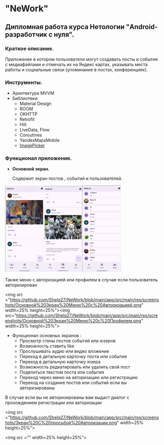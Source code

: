 # "NeWork"

## Дипломная работа курса Нетологии "Android-разработчик с нуля".

### Краткое описание.

Приложение в котором пользователи
могут создавать посты и события с медиафайлами и отмечать их на Яндекс картах, указывать места
работы и социальные связи (упоминание в постах, конференциях).

### Инструменты.

- Архитектура MVVM
- Библиотеки:
    - Material Design
    - ROOM
    - OKHTTP
    - Retrofit
    - Hilt
    - LiveData, Flow
    - Coroutines
    - YandexMapsMobile
    - [ImagePicker](https://github.com/Dhaval2404/ImagePicker)

### Функционал приложения.

- **Основной экран.**

    Содержит экран постов , событий и пользователей.

<img src ="https://github.com/Shelq27/NeWork/blob/main/app/src/main/res/screenshots/Основной%20Экран%20Пост.png" width=25% height=25%><img src ="https://github.com/Shelq27/NeWork/blob/main/app/src/main/res/screenshots/Основной%20Экран%20Ивент.png" width=25% height=25%><img src ="https://github.com/Shelq27/NeWork/blob/main/app/src/main/res/screenshots/Основной%20Экран%20Юзеры.png" width=25% height=25%>

   Также меню с авторизацией или профилем в случае если пользователь авторизирован

<img src ="https://github.com/Shelq27/NeWork/blob/main/app/src/main/res/screenshots/Основной%20Экран%20Меню%20с%20Авторизацией.png" width=25% height=25%"><img src="https://github.com/Shelq27/NeWork/blob/main/app/src/main/res/screenshots/Основной%20Экран%20Меню%20с%20Профилем.png" width=25% height=25%">

- Функционал основных экранов :
  - Просмотр стены постов событий или юзеров
  - Возможность ставить like
  - Прослушивать аудио или видео вложение
  - Переход в  детальную карточку поста или события 
  - Переход в   детальную карточку юзера
  - Возможность редкатировать или удалить свой пост
  - Поделиться текстом поста или события
  - Переход через меню на авторизацию или регистрацию
  - Переход на создание постов или событий если вы авторизированы

В случае если вы не авторизированы вам выдаст диалог с прохождением регистрации или авторизации

<img src ="https://github.com/Shelq27/NeWork/blob/main/app/src/main/res/screenshots/Экран%20С%20просьбой%20Авторизации.png" width=25% height=25%">

<img src ="" width=25% height=25%">